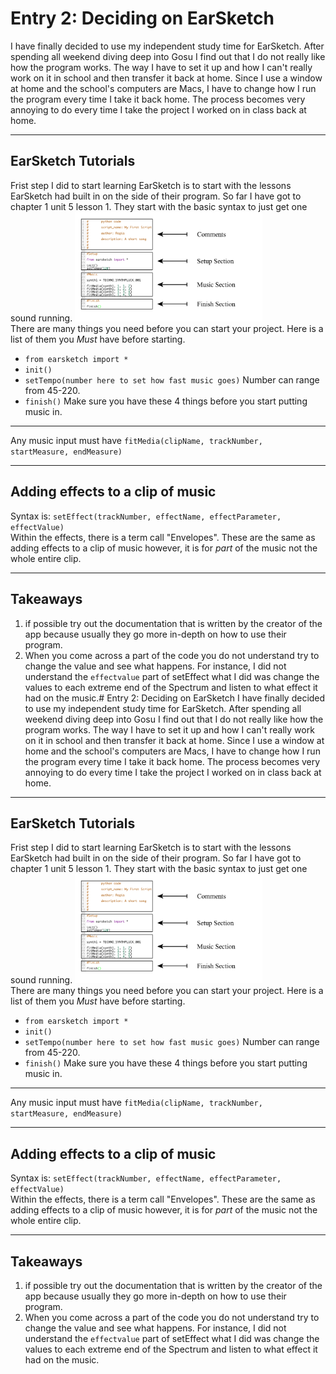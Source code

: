 # Entry 2: Deciding on EarSketch
I have finally decided to use my independent study time for EarSketch. After spending all weekend diving deep into Gosu I find out that I do not really like
how the program works. The way I have to set it up and how I can't really work on it in school and then transfer it back at home. Since I use a window at home and the school's computers are Macs, I have to change how I run the program every time I take it back home. The process becomes very annoying to do 
every time I take the project I worked on in class back at home.
___
## EarSketch Tutorials
Frist step I did to start learning EarSketch is to start with the lessons EarSketch had built in on the side of their program. So far I have got to chapter 1 unit 5 lesson 1. They start with the basic syntax to just get one sound running.
<img src="../images/ear.png" style="width: 300px;" /> <br>
There are many things you need before you can start your project. Here is a list of them you *Must* have before starting.
* ``from earsketch import *``
* ``init()``
* ``setTempo(number here to set how fast music goes)`` Number can range from 45-220.
* ``finish()``
Make sure you have these 4 things before you start putting music in.
___
Any music input must have ``fitMedia(clipName, trackNumber, startMeasure, endMeasure)``
___
## Adding effects to a clip of music
Syntax is: ``setEffect(trackNumber, effectName, effectParameter, effectValue)`` <br>
Within the effects, there is a term call "Envelopes". These are the same as adding effects to a clip of music however, it is for *part* of the music not the whole entire
clip.
___
## Takeaways
1. if possible try out the documentation that is written by the creator of the app because usually they go more in-depth on how to use their program.
2. When you come across a part of the code you do not understand try to change the value and see what happens. For instance, I did not understand the ``effectvalue`` part of setEffect 
what I did was change the values to each extreme end of the Spectrum and listen to what effect it had on the music.# Entry 2: Deciding on EarSketch
I have finally decided to use my independent study time for EarSketch. After spending all weekend diving deep into Gosu I find out that I do not really like
how the program works. The way I have to set it up and how I can't really work on it in school and then transfer it back at home. Since I use a window at home and the school's computers are Macs, I have to change how I run the program every time I take it back home. The process becomes very annoying to do 
every time I take the project I worked on in class back at home.
___
## EarSketch Tutorials
Frist step I did to start learning EarSketch is to start with the lessons EarSketch had built in on the side of their program. So far I have got to chapter 1 unit 5 lesson 1. They start with the basic syntax to just get one sound running.
<img src="../images/ear.png" style="width: 300px;" /> <br>
There are many things you need before you can start your project. Here is a list of them you *Must* have before starting.
* ``from earsketch import *``
* ``init()``
* ``setTempo(number here to set how fast music goes)`` Number can range from 45-220.
* ``finish()``
Make sure you have these 4 things before you start putting music in.
___
Any music input must have ``fitMedia(clipName, trackNumber, startMeasure, endMeasure)``
___
## Adding effects to a clip of music
Syntax is: ``setEffect(trackNumber, effectName, effectParameter, effectValue)`` <br>
Within the effects, there is a term call "Envelopes". These are the same as adding effects to a clip of music however, it is for *part* of the music not the whole entire
clip.
___
## Takeaways
1. if possible try out the documentation that is written by the creator of the app because usually they go more in-depth on how to use their program.
2. When you come across a part of the code you do not understand try to change the value and see what happens. For instance, I did not understand the ``effectvalue`` part of setEffect 
what I did was change the values to each extreme end of the Spectrum and listen to what effect it had on the music.
